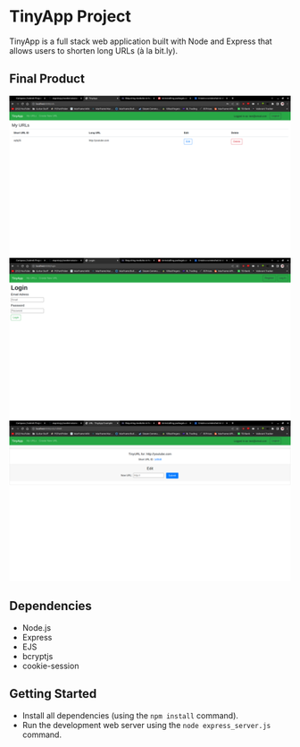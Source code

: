 # TinyApp Project

TinyApp is a full stack web application built with Node and Express that allows users to shorten long URLs (à la bit.ly).

## Final Product

!["Screenshot of the URLs page"](https://github.com/wundeeh/tinyapp/blob/master/docs/URLs.png?raw=true)
!["Screenshot of the Login page"](https://github.com/wundeeh/tinyapp/blob/master/docs/Login.png?raw=true)
!["Screenshot of the tinyurl page"](https://github.com/wundeeh/tinyapp/blob/master/docs/Tiny%20URL.png?raw=true)

## Dependencies

- Node.js
- Express
- EJS
- bcryptjs
- cookie-session

## Getting Started

- Install all dependencies (using the `npm install` command).
- Run the development web server using the `node express_server.js` command.